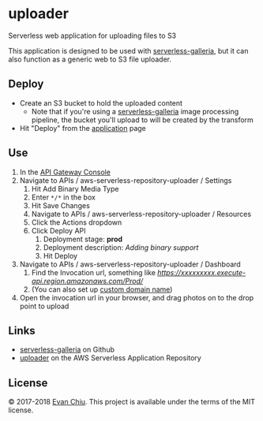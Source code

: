 # uploader

Serverless web application for uploading files to S3

This application is designed to be used with [serverless-galleria](https://github.com/evanchiu/serverless-galleria), but it can also function as a generic web to S3 file uploader.

## Deploy
* Create an S3 bucket to hold the uploaded content
  * Note that if you're using a [serverless-galleria](https://github.com/evanchiu/serverless-galleria) image processing pipeline, the bucket you'll upload to will be created by the transform
* Hit "Deploy" from the [application](https://serverlessrepo.aws.amazon.com/#/applications/arn:aws:serverlessrepo:us-east-1:233054207705:applications~uploader) page

## Use
1. In the [API Gateway Console](https://console.aws.amazon.com/apigateway)
1. Navigate to APIs / aws-serverless-repository-uploader / Settings
    1. Hit Add Binary Media Type
    1. Enter `*/*` in the box
    1. Hit Save Changes
    1. Navigate to APIs / aws-serverless-repository-uploader / Resources
    1. Click the Actions dropdown
    1. Click Deploy API
        1. Deployment stage: **prod**
        1. Deployment description: *Adding binary support*
        1. Hit Deploy
1. Navigate to APIs / aws-serverless-repository-uploader / Dashboard
    1. Find the Invocation url, something like *https://xxxxxxxxx.execute-api.region.amazonaws.com/Prod/*
    1. (You can also set up [custom domain name](http://docs.aws.amazon.com/apigateway/latest/developerguide/how-to-custom-domains.html))
1. Open the invocation url in your browser, and drag photos on to the drop point to upload

## Links
* [serverless-galleria](https://github.com/evanchiu/serverless-galleria) on Github
* [uploader](https://serverlessrepo.aws.amazon.com/#/applications/arn:aws:serverlessrepo:us-east-1:233054207705:applications~uploader) on the AWS Serverless Application Repository

## License
&copy; 2017-2018 [Evan Chiu](https://evanchiu.com). This project is available under the terms of the MIT license.
